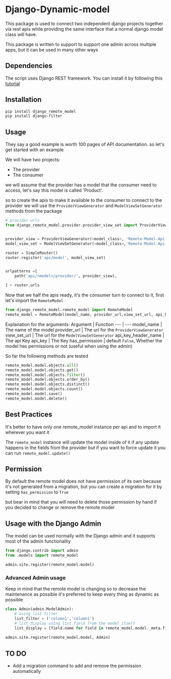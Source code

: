# Django-Dynamic-model

This package is used to connect two independent django projects together via rest apis while providing the same interface that a normal django model class will have.

This package is written to support to support one admin across multiple apps, but it can be used in many other ways


## Dependencies

The script uses Django REST framework. You can install it by following this [tutorial](https://www.django-rest-framework.org/#installation)

## Installation

```bash
pip install django_remote_model
pip install django-filter
```

## Usage

They say a good example is worth 100 pages of API documentation.
so let's get started with an example

We will have two projects:

- The provider
- The consumer

we will assume that the provider has a model that the consumer need to access, let's say this model is called 'Product'.

so to create the apis to make it available to the consumer to connect to the provider we will use the `ProviderViewGenerator` and `ModelViewSetGenerator` methods from the package

```python
# provider urls
from django_remote_model.provider.provider_view_set import ProviderViewGenerator, ModelViewSetGenerator


provider_view = ProviderViewGenerator(<model_class>, 'Remote-Model-Api-Key', 'KEY_Value')
model_view_set = ModelViewSetGenerator(<model_class>,'Remote-Model-Api-Key', 'KEY_Value')

router = SimpleRouter()
router.register('api/model', model_view_set)


urlpatterns =[
    path('api/<model>/provider/', provider_view),

] + router.urls
```

Now that we half the apis ready, it's the consumer turn to connect to it, first let's import the `RemoteModel` 



```python
from django_remote_model.remote_model import RemoteModel
remote_model = RemoteModel(model_name, provider_url,view_set_url, api_key_header_name, api_key, has_permission=false)
```
Explanation for the arguments:
Argument | Function 
--- | --- 
model_name | The name of the model 
provider_url | The url for the `ProviderViewGenerator`
view_set_url | The url for the `ModelViewSetGenerator`
api_key_header_name | The api Key
api_key | The Key
has_permission | default `False`, Whether the model has permissions or not (useful when using the admin) 


So far the following methods are tested
```py
remote_model.model.objects.all()
remote_model.model.objects.get()
remote_model.model.objects.filter()
remote_model.model.objects.order_by()
remote_model.model.objects.distinct()
remote_model.model.objects.count()
remote_model.model.save()
remote_model.model.delete()

```
## Best Practices
It's better to have only one remote_model instance per api and to import it wherever you want it

The `remote_model` instance will update the model inside of it if any update happens in the fields from the provider but if you want to force update it you can run `remote_model.update()`

## Permission

By default the remote model does not have permission of its own because it's not generated from a migration, but you can create a migration for it by setting `has_permission` to `True`

but bear in mind that you will need to delete those permission by hand if you decided to change or remove the remote model

## Usage with the Django Admin

The model can be used normally with the Django admin and it supports most of the admin functionality

```python
from django.contrib import admin
from .models import remote_model

admin.site.register(remote_model.model)
```

### Advanced Admin usage
Keep in mind that the remote model is changing so to decrease the maintenance as possible it's preferred to keep every thing as dynamic as possible

```python
class Admin(admin.ModelAdmin):
    # using list filter
    list_filter = ('column1','column1')
    # list_display using list field from the model itself
    list_display = [field.name for field in remote_model.model._meta.fields if field.name not in ['_state', '_meta']]
    
admin.site.register(remote_model.model, Admin)

```

## TO DO
- Add a migration command to add and remove the permission automatically 